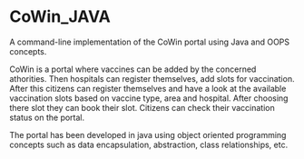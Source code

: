 # CoWin_JAVA
A command-line implementation of the CoWin portal using Java and OOPS concepts.

CoWin is a portal where vaccines can be added by the concerned athorities. Then hospitals can register themselves, add slots for vaccination.
After this citizens can register themselves and have a look at the available vaccination slots based on vaccine type, area and hospital. After choosing there slot they can book their slot.
Citizens can check their vaccination status on the portal.

The portal has been developed in java using object oriented programming concepts such as data encapsulation, abstraction, class relationships, etc.

